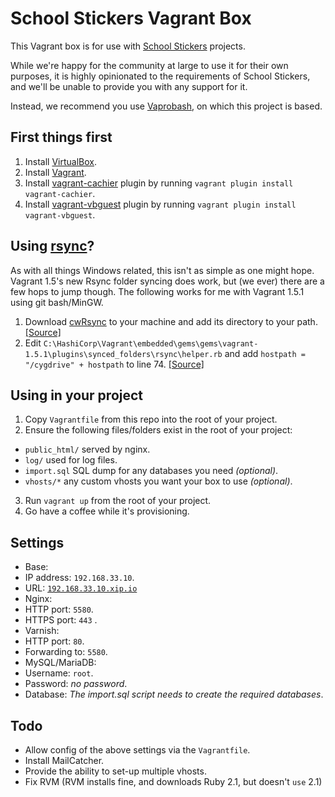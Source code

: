 # School Stickers Vagrant Box

This Vagrant box is for use with [School Stickers](http://www.schoolstickers.co.uk/) projects.

While we're happy for the community at large to use it for their own purposes, it is highly opinionated to the requirements of School Stickers, and we'll be unable to provide you with any support for it.

Instead, we recommend you use [Vaprobash](https://github.com/fideloper/Vaprobash), on which this project is based.

## First things first

1. Install [VirtualBox](https://www.virtualbox.org/).
2. Install [Vagrant](http://www.vagrantup.com/).
3. Install [vagrant-cachier](http://fgrehm.viewdocs.io/vagrant-cachier) plugin by running `vagrant plugin install vagrant-cachier`.
4. Install [vagrant-vbguest](https://github.com/dotless-de/vagrant-vbguest) plugin by running `vagrant plugin install vagrant-vbguest`.

## Using [rsync](http://docs.vagrantup.com/v2/synced-folders/rsync.html)?

As with all things Windows related, this isn't as simple as one might hope. Vagrant 1.5's new Rsync folder syncing does work, but (we ever) there are a few hops to jump though. The following works for me with Vagrant 1.5.1 using git bash/MinGW.

1. Download [cwRsync](https://www.itefix.no/i2/content/cwrsync-free-edition) to your machine and add its directory to your path. [[Source]](http://www.thomasvjames.com/2013/09/vagrant-aws-rsync-on-windows/)
2. Edit `C:\HashiCorp\Vagrant\embedded\gems\gems\vagrant-1.5.1\plugins\synced_folders\rsync\helper.rb` and add `hostpath = "/cygdrive" + hostpath` to line 74. [[Source]](https://github.com/mitchellh/vagrant/issues/3230#issuecomment-37757086)

## Using in your project

1. Copy `Vagrantfile` from this repo into the root of your project.
2. Ensure the following files/folders exist in the root of your project:
 * `public_html/` served by nginx.
 * `log/` used for log files.
 * `import.sql` SQL dump for any databases you need *(optional)*.
 * `vhosts/*` any custom vhosts you want your box to use *(optional)*.
3. Run `vagrant up` from the root of your project.
4. Go have a coffee while it's provisioning.

## Settings

* Base:
 * IP address: `192.168.33.10`.
 * URL: [`192.168.33.10.xip.io`](http://192.168.33.10.xip.io/)
* Nginx:
 * HTTP port: `5580`.
 * HTTPS port: `443` .
* Varnish:
 * HTTP port: `80`.
 * Forwarding to: `5580`.
* MySQL/MariaDB:
 * Username: `root`.
 * Password: *no password*.
 * Database: *The import.sql script needs to create the required databases*.

## Todo

* Allow config of the above settings via the `Vagrantfile`.
* Install MailCatcher.
* Provide the ability to set-up multiple vhosts.
* Fix RVM (RVM installs fine, and downloads Ruby 2.1, but doesn't `use` 2.1)